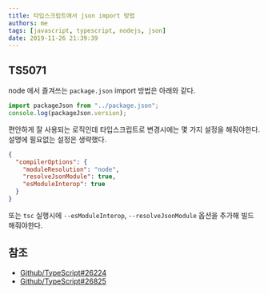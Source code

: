 ```yaml
---
title: 타입스크립트에서 json import 방법
authors: me
tags: [javascript, typescript, nodejs, json]
date: 2019-11-26 21:39:39
---
```


## TS5071

node 에서 즐겨쓰는 `package.json` import 방법은 아래와 같다.

```js
import packageJson from "../package.json";
console.log(packageJson.version);
```

편안하게 잘 사용되는 로직인데 타입스크립트로 변경시에는 몇 가지 설정을 해줘야한다.
설명에 필요없는 설정은 생략했다.

```json title="tsconfig.json"
{
  "compilerOptions": {
    "moduleResolution": "node",
    "resolveJsonModule": true,
    "esModuleInterop": true
  }
}
```

또는 `tsc` 실행시에 `--esModuleInterop`, `--resolveJsonModule` 옵션을 추가해 빌드해줘야한다.

## 참조

- [Github/TypeScript#26224](https://github.com/microsoft/TypeScript/issues/26224)
- [Github/TypeScript#26825](https://github.com/microsoft/TypeScript/pull/26825/files)
